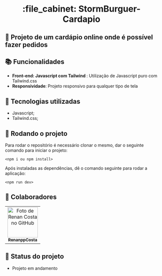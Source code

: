 
<h1 align="center">:file_cabinet: StormBurguer-Cardapio</h1>

## :memo: Projeto de um cardápio online onde é possível fazer pedidos


## :books: Funcionalidades
* <b>Front-end: Javascript com Tailwind </b>: Utilização de Javascript puro com Tailwind.css
* <b>Responsividade</b>: Projeto responsivo para qualquer tipo de tela

## :wrench: Tecnologias utilizadas
* Javascript;
* Tailwind.css;

## :rocket: Rodando o projeto
Para rodar o repositório é necessário clonar o mesmo, dar o seguinte comando para iniciar o projeto:
```
<npm i ou npm install>
```
Após instaladas as dependências, dê o comando seguinte para rodar a aplicação:
```
<npm run dev> 
```

## :handshake: Colaboradores
<table>
  <tr>
    <td align="center">
      <a href="https://github.com/RenanppCosta">
        <img src="https://avatars.githubusercontent.com/u/94565505?v=4" width="100px;" alt="Foto de Renan Costa no GitHub"/><br>
        <sub>
          <b>RenanppCosta</b>
        </sub>
      </a>
    </td>
  </tr>
</table>

## :dart: Status do projeto
* Projeto em andamento